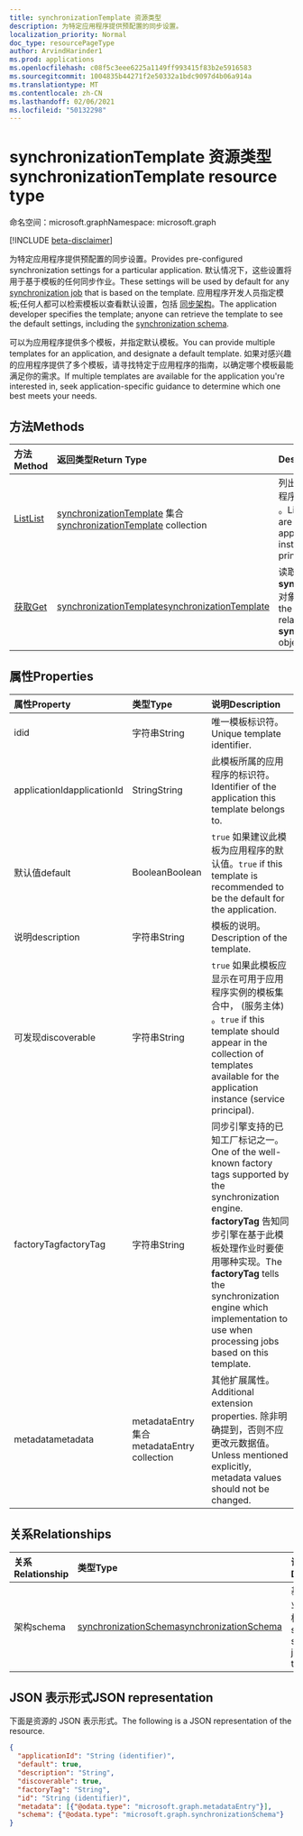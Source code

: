 ```yaml
---
title: synchronizationTemplate 资源类型
description: 为特定应用程序提供预配置的同步设置。
localization_priority: Normal
doc_type: resourcePageType
author: ArvindHarinder1
ms.prod: applications
ms.openlocfilehash: c08f5c3eee6225a1149ff993415f83b2e5916583
ms.sourcegitcommit: 1004835b44271f2e50332a1bdc9097d4b06a914a
ms.translationtype: MT
ms.contentlocale: zh-CN
ms.lasthandoff: 02/06/2021
ms.locfileid: "50132298"
---
```

# <a name="synchronizationtemplate-resource-type"></a><span data-ttu-id="61a6a-103">synchronizationTemplate 资源类型</span><span class="sxs-lookup"><span data-stu-id="61a6a-103">synchronizationTemplate resource type</span></span>

<span data-ttu-id="61a6a-104">命名空间：microsoft.graph</span><span class="sxs-lookup"><span data-stu-id="61a6a-104">Namespace: microsoft.graph</span></span>

[!INCLUDE [beta-disclaimer](../../includes/beta-disclaimer.md)]

<span data-ttu-id="61a6a-105">为特定应用程序提供预配置的同步设置。</span><span class="sxs-lookup"><span data-stu-id="61a6a-105">Provides pre-configured synchronization settings for a particular application.</span></span> <span data-ttu-id="61a6a-106">默认情况下，这些设置将用于基于模板的任何同步作业[](synchronization-synchronizationjob.md)。</span><span class="sxs-lookup"><span data-stu-id="61a6a-106">These settings will be used by default for any [synchronization job](synchronization-synchronizationjob.md) that is based on the template.</span></span> <span data-ttu-id="61a6a-107">应用程序开发人员指定模板;任何人都可以检索模板以查看默认设置，包括 [同步架构](synchronization-synchronizationschema.md)。</span><span class="sxs-lookup"><span data-stu-id="61a6a-107">The application developer specifies the template; anyone can retrieve the template to see the default settings, including the [synchronization schema](synchronization-synchronizationschema.md).</span></span>

<span data-ttu-id="61a6a-108">可以为应用程序提供多个模板，并指定默认模板。</span><span class="sxs-lookup"><span data-stu-id="61a6a-108">You can provide multiple templates for an application, and designate a default template.</span></span> <span data-ttu-id="61a6a-109">如果对感兴趣的应用程序提供了多个模板，请寻找特定于应用程序的指南，以确定哪个模板最能满足你的需求。</span><span class="sxs-lookup"><span data-stu-id="61a6a-109">If multiple templates are available for the application you're interested in, seek application-specific guidance to determine which one best meets your needs.</span></span>

## <a name="methods"></a><span data-ttu-id="61a6a-110">方法</span><span class="sxs-lookup"><span data-stu-id="61a6a-110">Methods</span></span>

| <span data-ttu-id="61a6a-111">方法</span><span class="sxs-lookup"><span data-stu-id="61a6a-111">Method</span></span>        | <span data-ttu-id="61a6a-112">返回类型</span><span class="sxs-lookup"><span data-stu-id="61a6a-112">Return Type</span></span>               | <span data-ttu-id="61a6a-113">Description</span><span class="sxs-lookup"><span data-stu-id="61a6a-113">Description</span></span>                  |
|:--------------|:--------------------------|:-----------------------------|
|[<span data-ttu-id="61a6a-114">List</span><span class="sxs-lookup"><span data-stu-id="61a6a-114">List</span></span>](../api/synchronization-synchronizationtemplate-list.md)    |<span data-ttu-id="61a6a-115">[synchronizationTemplate](synchronization-synchronizationtemplate.md) 集合</span><span class="sxs-lookup"><span data-stu-id="61a6a-115">[synchronizationTemplate](synchronization-synchronizationtemplate.md) collection</span></span>  |<span data-ttu-id="61a6a-116">列出可用于应用程序或应用程序实例的模板 (服务主体) 。</span><span class="sxs-lookup"><span data-stu-id="61a6a-116">List the templates that are available for an application or application instance (service principal).</span></span>|
|[<span data-ttu-id="61a6a-117">获取</span><span class="sxs-lookup"><span data-stu-id="61a6a-117">Get</span></span>](../api/synchronization-synchronizationtemplate-get.md)      |[<span data-ttu-id="61a6a-118">synchronizationTemplate</span><span class="sxs-lookup"><span data-stu-id="61a6a-118">synchronizationTemplate</span></span>](synchronization-synchronizationtemplate.md)   |<span data-ttu-id="61a6a-119">读取 **synchronizationTemplate** 对象的属性和关系。</span><span class="sxs-lookup"><span data-stu-id="61a6a-119">Read the properties and relationships of the **synchronizationTemplate** object.</span></span>|
<!-- 
|[Create](../api/synchronization-synchronizationtemplate-post.md) |[synchronizationTemplate](synchronization-synchronizationtemplate.md)   |Create a new template for an application.|
|[Update](../api/synchronization-synchronizationtemplate-put.md)   |[synchronizationTemplate](synchronization-synchronizationtemplate.md)   |Update the template.| 
-->

## <a name="properties"></a><span data-ttu-id="61a6a-120">属性</span><span class="sxs-lookup"><span data-stu-id="61a6a-120">Properties</span></span>

| <span data-ttu-id="61a6a-121">属性</span><span class="sxs-lookup"><span data-stu-id="61a6a-121">Property</span></span>      | <span data-ttu-id="61a6a-122">类型</span><span class="sxs-lookup"><span data-stu-id="61a6a-122">Type</span></span>                      | <span data-ttu-id="61a6a-123">说明</span><span class="sxs-lookup"><span data-stu-id="61a6a-123">Description</span></span>                  |
|:--------------|:--------------------------|:-----------------------------|
|<span data-ttu-id="61a6a-124">id</span><span class="sxs-lookup"><span data-stu-id="61a6a-124">id</span></span>             |<span data-ttu-id="61a6a-125">字符串</span><span class="sxs-lookup"><span data-stu-id="61a6a-125">String</span></span>                     |<span data-ttu-id="61a6a-126">唯一模板标识符。</span><span class="sxs-lookup"><span data-stu-id="61a6a-126">Unique template identifier.</span></span>|
|<span data-ttu-id="61a6a-127">applicationId</span><span class="sxs-lookup"><span data-stu-id="61a6a-127">applicationId</span></span>  |<span data-ttu-id="61a6a-128">String</span><span class="sxs-lookup"><span data-stu-id="61a6a-128">String</span></span>                     |<span data-ttu-id="61a6a-129">此模板所属的应用程序的标识符。</span><span class="sxs-lookup"><span data-stu-id="61a6a-129">Identifier of the application this template belongs to.</span></span>|
|<span data-ttu-id="61a6a-130"> 默认值</span><span class="sxs-lookup"><span data-stu-id="61a6a-130">default</span></span>        |<span data-ttu-id="61a6a-131">Boolean</span><span class="sxs-lookup"><span data-stu-id="61a6a-131">Boolean</span></span>                    |<span data-ttu-id="61a6a-132">`true` 如果建议此模板为应用程序的默认值。</span><span class="sxs-lookup"><span data-stu-id="61a6a-132">`true` if this template is recommended to be the default for the application.</span></span>|
|<span data-ttu-id="61a6a-133">说明</span><span class="sxs-lookup"><span data-stu-id="61a6a-133">description</span></span>    |<span data-ttu-id="61a6a-134">字符串</span><span class="sxs-lookup"><span data-stu-id="61a6a-134">String</span></span>                     |<span data-ttu-id="61a6a-135">模板的说明。</span><span class="sxs-lookup"><span data-stu-id="61a6a-135">Description of the template.</span></span>|
|<span data-ttu-id="61a6a-136">可发现</span><span class="sxs-lookup"><span data-stu-id="61a6a-136">discoverable</span></span>   |<span data-ttu-id="61a6a-137">字符串</span><span class="sxs-lookup"><span data-stu-id="61a6a-137">String</span></span>                     |<span data-ttu-id="61a6a-138">`true` 如果此模板应显示在可用于应用程序实例的模板集合中， (服务主体) 。</span><span class="sxs-lookup"><span data-stu-id="61a6a-138">`true` if this template should appear in the collection of templates available for the application instance (service principal).</span></span>|
|<span data-ttu-id="61a6a-139">factoryTag</span><span class="sxs-lookup"><span data-stu-id="61a6a-139">factoryTag</span></span>     |<span data-ttu-id="61a6a-140">字符串</span><span class="sxs-lookup"><span data-stu-id="61a6a-140">String</span></span>                     |<span data-ttu-id="61a6a-141">同步引擎支持的已知工厂标记之一。</span><span class="sxs-lookup"><span data-stu-id="61a6a-141">One of the well-known factory tags supported by the synchronization engine.</span></span> <span data-ttu-id="61a6a-142">**factoryTag** 告知同步引擎在基于此模板处理作业时要使用哪种实现。</span><span class="sxs-lookup"><span data-stu-id="61a6a-142">The **factoryTag** tells the synchronization engine which implementation to use when processing jobs based on this template.</span></span>|
|<span data-ttu-id="61a6a-143">metadata</span><span class="sxs-lookup"><span data-stu-id="61a6a-143">metadata</span></span>       |<span data-ttu-id="61a6a-144">metadataEntry 集合</span><span class="sxs-lookup"><span data-stu-id="61a6a-144">metadataEntry collection</span></span>   |<span data-ttu-id="61a6a-145">其他扩展属性。</span><span class="sxs-lookup"><span data-stu-id="61a6a-145">Additional extension properties.</span></span> <span data-ttu-id="61a6a-146">除非明确提到，否则不应更改元数据值。</span><span class="sxs-lookup"><span data-stu-id="61a6a-146">Unless mentioned explicitly, metadata values should not be changed.</span></span>|

## <a name="relationships"></a><span data-ttu-id="61a6a-147">关系</span><span class="sxs-lookup"><span data-stu-id="61a6a-147">Relationships</span></span>
| <span data-ttu-id="61a6a-148">关系</span><span class="sxs-lookup"><span data-stu-id="61a6a-148">Relationship</span></span>      | <span data-ttu-id="61a6a-149">类型</span><span class="sxs-lookup"><span data-stu-id="61a6a-149">Type</span></span>      |<span data-ttu-id="61a6a-150">说明</span><span class="sxs-lookup"><span data-stu-id="61a6a-150">Description</span></span>|
|:------------------|:----------|:----------|
|<span data-ttu-id="61a6a-151">架构</span><span class="sxs-lookup"><span data-stu-id="61a6a-151">schema</span></span>             |[<span data-ttu-id="61a6a-152">synchronizationSchema</span><span class="sxs-lookup"><span data-stu-id="61a6a-152">synchronizationSchema</span></span>](synchronization-synchronizationschema.md)     |<span data-ttu-id="61a6a-153">基于此模板的作业的默认同步架构。</span><span class="sxs-lookup"><span data-stu-id="61a6a-153">Default synchronization schema for the jobs based on this template.</span></span>|

## <a name="json-representation"></a><span data-ttu-id="61a6a-154">JSON 表示形式</span><span class="sxs-lookup"><span data-stu-id="61a6a-154">JSON representation</span></span>

<span data-ttu-id="61a6a-155">下面是资源的 JSON 表示形式。</span><span class="sxs-lookup"><span data-stu-id="61a6a-155">The following is a JSON representation of the resource.</span></span>

<!-- {
  "blockType": "resource",
  "optionalProperties": [

  ],
  "keyProperty": "id",
  "@odata.type": "microsoft.graph.synchronizationTemplate"
}-->

```json
{
  "applicationId": "String (identifier)",
  "default": true,
  "description": "String",
  "discoverable": true,
  "factoryTag": "String",
  "id": "String (identifier)",
  "metadata": [{"@odata.type": "microsoft.graph.metadataEntry"}],
  "schema": {"@odata.type": "microsoft.graph.synchronizationSchema"}
}

```

<!-- uuid: 8fcb5dbc-d5aa-4681-8e31-b001d5168d79
2015-10-25 14:57:30 UTC -->
<!--
{
  "type": "#page.annotation",
  "description": "synchronizationTemplate resource",
  "keywords": "",
  "section": "documentation",
  "tocPath": "",
  "suppressions": []
}
-->


